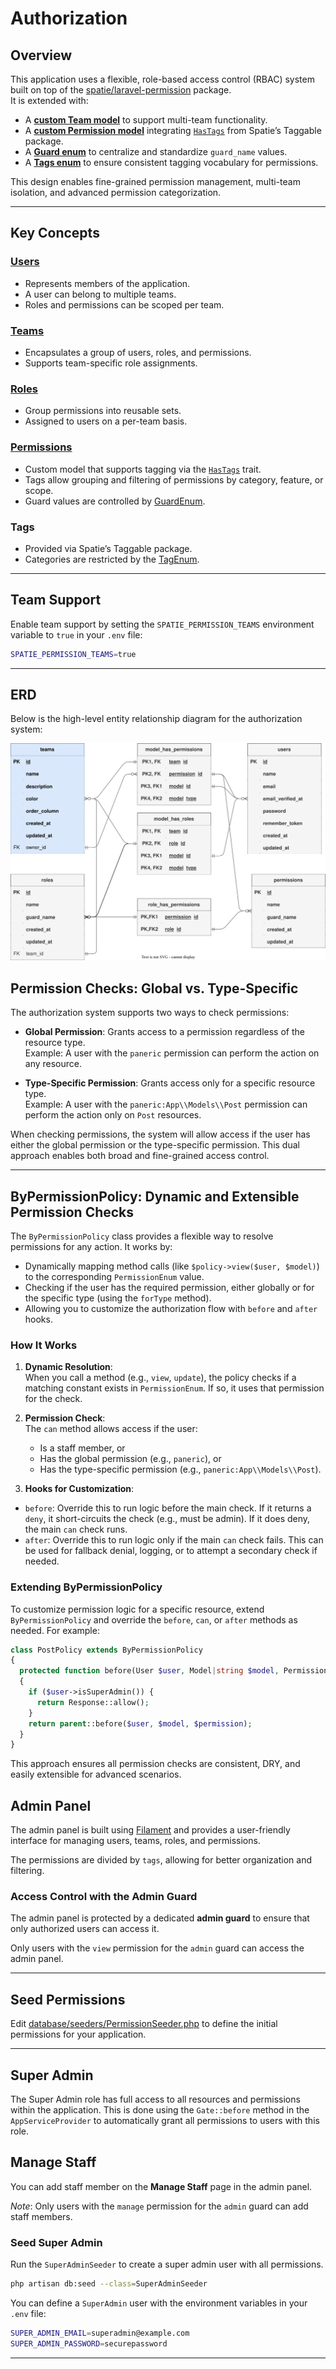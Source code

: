 # Authorization

## Overview

This application uses a flexible, role-based access control (RBAC) system built on top of the [spatie/laravel-permission](https://github.com/spatie/laravel-permission) package.  
It is extended with:

- A **[custom Team model](../app/Models/Team.php)** to support multi-team functionality.
- A **[custom Permission model](../app/Models/Permission.php)** integrating [`HasTags`](https://spatie.be/docs/laravel-tags) from Spatie’s Taggable package.
- A **[Guard enum](../app/Enums/GuardEnum.php)** to centralize and standardize `guard_name` values.
- A **[Tags enum](../app/Enums/TagEnum.php)** to ensure consistent tagging vocabulary for permissions.

This design enables fine-grained permission management, multi-team isolation, and advanced permission categorization.

---

## Key Concepts

### [Users](../app/Models/User.php)

- Represents members of the application.
- A user can belong to multiple teams.
- Roles and permissions can be scoped per team.

### [Teams](../app/Models/Team.php)

- Encapsulates a group of users, roles, and permissions.
- Supports team-specific role assignments.

### [Roles](../app/Models/Role.php)

- Group permissions into reusable sets.
- Assigned to users on a per-team basis.

### [Permissions](../app/Models/Permission.php)

- Custom model that supports tagging via the [`HasTags`](https://spatie.be/docs/laravel-tags) trait.
- Tags allow grouping and filtering of permissions by category, feature, or scope.
- Guard values are controlled by [GuardEnum](../app/Enums/GuardEnum.php).

### Tags

- Provided via Spatie’s Taggable package.
- Categories are restricted by the [TagEnum](../app/Enums/TagEnum.php).

---

## Team Support

Enable team support by setting the `SPATIE_PERMISSION_TEAMS` environment variable to `true` in your `.env` file:

```bash
SPATIE_PERMISSION_TEAMS=true
```

---

## ERD

Below is the high-level entity relationship diagram for the authorization system:

![ERD for Authentication](./images/authentication.drawio.svg)

## Permission Checks: Global vs. Type-Specific

The authorization system supports two ways to check permissions:

- **Global Permission**: Grants access to a permission regardless of the resource type.  
  Example: A user with the `paneric` permission can perform the action on any resource.

- **Type-Specific Permission**: Grants access only for a specific resource type.  
  Example: A user with the `paneric:App\\Models\\Post` permission can perform the action only on `Post` resources.

When checking permissions, the system will allow access if the user has either the global permission or the type-specific permission. This dual approach enables both broad and fine-grained access control.

---

## ByPermissionPolicy: Dynamic and Extensible Permission Checks

The `ByPermissionPolicy` class provides a flexible way to resolve permissions for any action. It works by:

- Dynamically mapping method calls (like `$policy->view($user, $model)`) to the corresponding `PermissionEnum` value.
- Checking if the user has the required permission, either globally or for the specific type (using the `forType` method).
- Allowing you to customize the authorization flow with `before` and `after` hooks.

### How It Works

1. **Dynamic Resolution**:  
   When you call a method (e.g., `view`, `update`), the policy checks if a matching constant exists in `PermissionEnum`. If so, it uses that permission for the check.

2. **Permission Check**:  
    The `can` method allows access if the user:
   - Is a staff member, or
   - Has the global permission (e.g., `paneric`), or
   - Has the type-specific permission (e.g., `paneric:App\\Models\\Post`).

3. **Hooks for Customization**:

- `before`: Override this to run logic before the main check. If it returns a `deny`, it short-circuits the check (e.g., must be admin). If it does deny, the main `can` check runs.
- `after`: Override this to run logic only if the main `can` check fails. This can be used for fallback denial, logging, or to attempt a secondary check if needed.

### Extending ByPermissionPolicy

To customize permission logic for a specific resource, extend `ByPermissionPolicy` and override the `before`, `can`, or `after` methods as needed. For example:

```php
class PostPolicy extends ByPermissionPolicy
{
  protected function before(User $user, Model|string $model, PermissionEnum $permission): Response
  {
    if ($user->isSuperAdmin()) {
      return Response::allow();
    }
    return parent::before($user, $model, $permission);
  }
}
```

This approach ensures all permission checks are consistent, DRY, and easily extensible for advanced scenarios.

## Admin Panel

The admin panel is built using [Filament](https://filamentadmin.com/) and provides a user-friendly interface for managing users, teams, roles, and permissions.

The permissions are divided by `tags`, allowing for better organization and filtering.

### Access Control with the Admin Guard

The admin panel is protected by a dedicated **admin guard** to ensure that only authorized users can access it.

Only users with the `view` permission for the `admin` guard can access the admin panel.

---

## Seed Permissions

Edit [database/seeders/PermissionSeeder.php](../database/seeders/PermissionSeeder.php) to define the initial permissions for your application.

---

## Super Admin

The Super Admin role has full access to all resources and permissions within the application. This is done using the `Gate::before` method in the `AppServiceProvider` to automatically grant all permissions to users with this role.

## Manage Staff

You can add staff member on the **Manage Staff** page in the admin panel.

_Note_: Only users with the `manage` permission for the `admin` guard can add staff members.

### Seed Super Admin

Run the `SuperAdminSeeder` to create a super admin user with all permissions.

```bash
php artisan db:seed --class=SuperAdminSeeder

```

You can define a `SuperAdmin` user with the environment variables in your `.env` file:

```bash
SUPER_ADMIN_EMAIL=superadmin@example.com
SUPER_ADMIN_PASSWORD=securepassword
```

---
